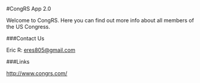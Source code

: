 #CongRS App 2.0

Welcome to CongRS.  Here you can find out more info about all members of the US Congress. 

###Contact Us

Eric R: <eres805@gmail.com>


###Links

<http://www.congrs.com/>
